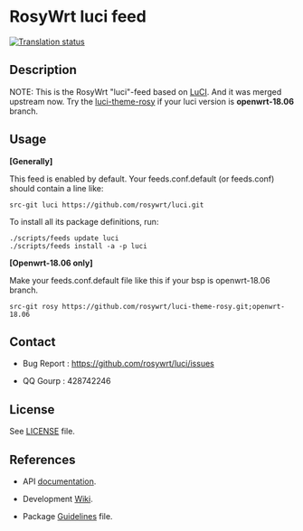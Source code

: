 # RosyWrt luci feed

[![Translation status](https://hosted.weblate.org/widgets/openwrt/-/svg-badge.svg)](https://hosted.weblate.org/engage/openwrt/?utm_source=widget)

## Description

NOTE: This is the RosyWrt "luci"-feed based on [LuCI](https://github.com/openwrt/luci). And it was merged upstream now. Try the [luci-theme-rosy](https://github.com/rosywrt/luci-theme-rosy) if your luci version is **openwrt-18.06** branch.

## Usage

**[Generally]**

This feed is enabled by default. Your feeds.conf.default (or feeds.conf) should contain a line like:
```
src-git luci https://github.com/rosywrt/luci.git
```

To install all its package definitions, run:
```
./scripts/feeds update luci
./scripts/feeds install -a -p luci
```

**[Openwrt-18.06 only]**

Make your feeds.conf.default file like this if your bsp is openwrt-18.06 branch.
```
src-git rosy https://github.com/rosywrt/luci-theme-rosy.git;openwrt-18.06
```

## Contact
* Bug Report : https://github.com/rosywrt/luci/issues

* QQ Gourp : 428742246

## License

See [LICENSE](LICENSE) file.

## References
* API [documentation](http://htmlpreview.github.io/?http://raw.githubusercontent.com/openwrt/luci/master/documentation/api/index.html).

* Development [Wiki](https://github.com/openwrt/luci/wiki).

* Package [Guidelines](CONTRIBUTING.md) file.

